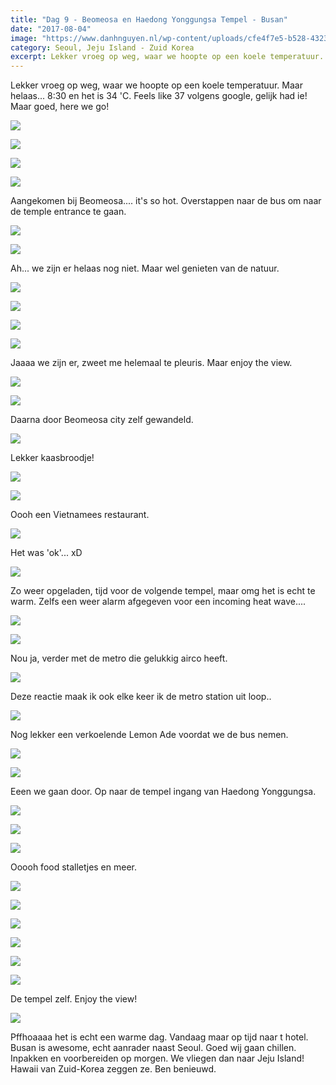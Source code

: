 ```yaml
---
title: "Dag 9 - Beomeosa en Haedong Yonggungsa Tempel - Busan"
date: "2017-08-04"
image: "https://www.danhnguyen.nl/wp-content/uploads/cfe4f7e5-b528-4323-9e30-3450ae74bdf9.jpg"
category: Seoul, Jeju Island - Zuid Korea
excerpt: Lekker vroeg op weg, waar we hoopte op een koele temperatuur. Maar helaas... 8:30 en het is 34 'C. Feels...
---
```


Lekker vroeg op weg, waar we hoopte op een koele temperatuur. Maar helaas... 8:30 en het is 34 'C. Feels like 37 volgens google, gelijk had ie! Maar goed, here we go!

![](https://www.danhnguyen.nl/wp-content/uploads//3e179898-4190-4ac6-a713-1f5831483ad4-700x394.jpg)

![](https://www.danhnguyen.nl/wp-content/uploads//286eec5d-64db-4415-889a-b30182ca8a69-700x394.jpg)

![](https://www.danhnguyen.nl/wp-content/uploads//131429df-9dd8-4fe4-bd56-92a8c4f570c9-700x394.jpg)

![](https://www.danhnguyen.nl/wp-content/uploads//bce7bf3b-5140-40a1-9767-d0bdfa6e96ac-700x394.jpg)

Aangekomen bij Beomeosa.... it's so hot. Overstappen naar de bus om naar de temple entrance te gaan.

![](https://www.danhnguyen.nl/wp-content/uploads//0294f3fc-8953-4ae1-93b3-9f5f4bef5cf5-700x394.jpg)

![](https://www.danhnguyen.nl/wp-content/uploads//cfe4f7e5-b528-4323-9e30-3450ae74bdf9-700x394.jpg)

Ah... we zijn er helaas nog niet. Maar wel genieten van de natuur.

![](https://www.danhnguyen.nl/wp-content/uploads//3b2aa4ed-726d-4c6e-b9c9-2d72b0a5fe77-700x394.jpg)

![](https://www.danhnguyen.nl/wp-content/uploads//5af3a16d-c97d-40c7-a800-225e23d97562-700x394.jpg)

![](https://www.danhnguyen.nl/wp-content/uploads//d733af0f-48eb-458d-9d35-6598f0c85a35-700x394.jpg)

![](https://www.danhnguyen.nl/wp-content/uploads//f7e9054e-f19f-43db-a1ae-35454c71ce92-700x394.jpg)

Jaaaa we zijn er, zweet me helemaal te pleuris. Maar enjoy the view.

![](https://www.danhnguyen.nl/wp-content/uploads//b91e728e-e95c-4d26-b303-3e5dea16da15-700x394.jpg)

![](https://www.danhnguyen.nl/wp-content/uploads//0ddf08c8-59d3-4e75-81b2-44741f560bc4-700x394.jpg)

Daarna door Beomeosa city zelf gewandeld.

![](https://www.danhnguyen.nl/wp-content/uploads//dfd3df9f-153c-4d8f-a394-1e39a1201208-700x394.jpg)

Lekker kaasbroodje!

![](https://www.danhnguyen.nl/wp-content/uploads//a27b91f2-4b5c-4081-82c7-2f968083300d-700x394.jpg)

![](https://www.danhnguyen.nl/wp-content/uploads//f80423ee-e90c-4a9c-8669-0f50d614424b-700x394.jpg)

Oooh een Vietnamees restaurant.

![](https://www.danhnguyen.nl/wp-content/uploads//4a7f269b-7b5b-40f7-8e01-5d53579fe99f-700x394.jpg)

Het was 'ok'... xD

![](https://www.danhnguyen.nl/wp-content/uploads//b27f9b42-c8f3-4431-8599-ef0eb0eb3e69-700x394.jpg)

Zo weer opgeladen, tijd voor de volgende tempel, maar omg het is echt te warm. Zelfs een weer alarm afgegeven voor een incoming heat wave....

![](https://www.danhnguyen.nl/wp-content/uploads//2961040d-30f2-43f1-9788-478df3b3b968-700x394.jpg)

![](https://www.danhnguyen.nl/wp-content/uploads//185664b8-f07e-4207-afdd-1b33960417ea-700x394.jpg)

Nou ja, verder met de metro die gelukkig airco heeft.

![](https://www.danhnguyen.nl/wp-content/uploads//2eff8ba2-b4b8-43b6-8320-579cd372b913-700x394.jpg)

Deze reactie maak ik ook elke keer ik de metro station uit loop..

![](https://www.danhnguyen.nl/wp-content/uploads//c4aecf3b-0f66-4039-918a-f385affe75c2-700x394.jpg)

Nog lekker een verkoelende Lemon Ade voordat we de bus nemen.

![](https://www.danhnguyen.nl/wp-content/uploads//68ef121c-a080-4ead-85fa-89aa89723789-700x394.jpg)

![](https://www.danhnguyen.nl/wp-content/uploads//5c9c9b8c-66f7-45e8-a6e3-409c2b9300ce-700x393.jpg)

Eeen we gaan door. Op naar de tempel ingang van Haedong Yonggungsa.

![](https://www.danhnguyen.nl/wp-content/uploads//3647ca3c-a79d-4298-bc04-fc06e266d470-700x394.jpg)

![](https://www.danhnguyen.nl/wp-content/uploads//97cf4e8c-9c61-4800-ae84-67cf31219c3a-700x394.jpg)

![](https://www.danhnguyen.nl/wp-content/uploads//094067b9-48c6-477f-a103-cf9931b7f293-700x394.jpg)

Ooooh food stalletjes en meer.

![](https://www.danhnguyen.nl/wp-content/uploads//77b40bcb-7841-422c-bd2d-1aaa3016e477-700x394.jpg)

![](https://www.danhnguyen.nl/wp-content/uploads//421e3f73-8d61-446b-bd2e-fc28e568482d-700x394.jpg)

![](https://www.danhnguyen.nl/wp-content/uploads//f43332d9-f856-439c-b57e-8b3d3ff00af7-700x394.jpg)

![](https://www.danhnguyen.nl/wp-content/uploads//7eb30ee8-191b-4f20-8fb0-a7e85744b575-700x394.jpg)

![](https://www.danhnguyen.nl/wp-content/uploads//d088a286-fc91-4359-81cc-26466c813e87-700x394.jpg)

![](https://www.danhnguyen.nl/wp-content/uploads//50fb31ec-534a-44e6-bfc4-5bf0a666638e-700x394.jpg)

De tempel zelf. Enjoy the view!

![](https://www.danhnguyen.nl/wp-content/uploads//c714572a-0386-4820-b355-c0062620f548-700x394.jpg)

Pffhoaaaa het is echt een warme dag. Vandaag maar op tijd naar t hotel.
Busan is awesome, echt aanrader naast Seoul. Goed wij gaan chillen. Inpakken en voorbereiden op morgen. We vliegen dan naar Jeju Island! Hawaii van Zuid-Korea zeggen ze. Ben benieuwd.
